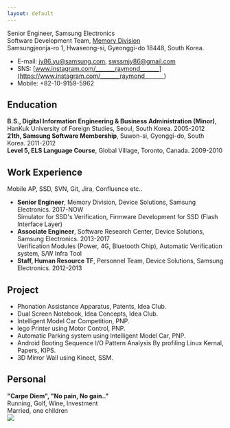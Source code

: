 ```yaml
---
layout: default
---
```

Senior Engineer, Samsung Electronics<br />
Software Development Team, [Memory Division](https://semiconductor.samsung.com/kr/about-us/business-area/memory/)<br />
Samsungjeonja-ro 1, Hwaseong-si, Gyeonggi-do 18448, South Korea.<br />
* E-mail: jy86.yu@samsung.com, swssmjy86@gmail.com
* SNS: [www.instagram.com/_______raymond_______](https://www.instagram.com/_______raymond_______)
* Mobile: +82-10-9159-5962

## Enducation
<strong>B.S., Digital Information Engineering & Business Administration (Minor)</strong>, HanKuk University of Foreign Studies, Seoul, South Korea. 2005-2012<br />
<strong>21th, Samsung Software Membership</strong>, Suwon-si, Gyonggi-do, South Korea. 2011-2012<br />
<strong>Level 5, ELS Language Course</strong>, Global Village, Toronto, Canada. 2009-2010<br />

## Work Experience
Mobile AP, SSD, SVN, Git, Jira, Confluence etc..
* <strong>Senior Engineer</strong>, Memory Division, Device Solutions, Samsung Electronics. 2017-NOW<br />
Simulator for SSD's Verification, Firmware Development for SSD (Flash Interface Layer)
* <strong>Associate Engineer</strong>, Software Research Center, Device Solutions, Samsung Electronics. 2013-2017<br />
Verification Modules (Power, 4G, Bluetooth Chip), Automatic Verification system, S/W Infra Tool
* <strong>Staff, Human Resource TF</strong>, Personnel Team, Device Solutions, Samsung Electronics. 2012-2013

## Project
* Phonation Assistance Apparatus, Patents, Idea Club.
* Dual Screen Notebook, Idea Concepts, Idea Club.
* Intelligent Model Car Competition, PNP.
* lego Printer using Motor Control, PNP.
* Automatic Parking system using Intelligent Model Car, PNP.
* Android Booting Sequence I/O Pattern Analysis By profiling Linux Kernal, Papers, KIPS.
* 3D Mirror Wall using Kinect, SSM.

## Personal
<strong>"Carpe Diem", "No pain, No gain.."</strong><br />
Running, Golf, Wine, Investment<br />
Married, one children<br />
<img src='http://drive.google.com/uc?export=view&id=1PGyVBb4uqwEqJw4xRJDDBoFn-kmHHfGb_link' /><br>